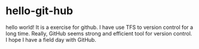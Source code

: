 # hello-git-hub

hello world!
It is a exercise for github. 
I have use TFS to version control for a long time. 
Really, GitHub seems strong and efficient tool for version control. 
I hope I have a field day with GitHub.

